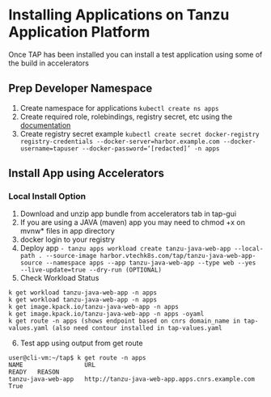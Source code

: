 # Installing Applications on Tanzu Application Platform

Once TAP has been installed you can install a test application using some of the build in accelerators

## Prep Developer Namespace

1. Create namespace for applications
`kubectl create ns apps`
2. Create required role, rolebindings, registry secret, etc using the [documentation](https://docs.vmware.com/en/Tanzu-Application-Platform/1.0/tap/GUID-install-components.html#set-up-developer-namespaces-to-use-installed-packages-46)
3. Create registry secret example
`kubectl create secret docker-registry registry-credentials --docker-server=harbor.example.com --docker-username=tapuser --docker-password=‘[redacted]’ -n apps`

## Install App using Accelerators

### Local Install Option

1. Download and unzip app bundle from accelerators tab in tap-gui
2. If you are using a JAVA (maven) app you may need to chmod +x on mvnw* files in app directory
3. docker login to your registry
4. Deploy app
`- tanzu apps workload create tanzu-java-web-app --local-path . --source-image harbor.vtechk8s.com/tap/tanzu-java-web-app-source --namespace apps --app tanzu-java-web-app --type web --yes  --live-update=true --dry-run (OPTIONAL)`
5. Check Workload Status
```
k get workload tanzu-java-web-app -n apps
k get workload tanzu-java-web-app -n apps
k get image.kpack.io/tanzu-java-web-app -n apps
k get image.kpack.io/tanzu-java-web-app -n apps -oyaml
k get route -n apps (shows endpoint based on cnrs domain_name in tap-values.yaml (also need contour installed in tap-values.yaml
```
6. Test app using output from get route
```
user@cli-vm:~/tap$ k get route -n apps
NAME                 URL                                                READY   REASON
tanzu-java-web-app   http://tanzu-java-web-app.apps.cnrs.example.com   True
```


